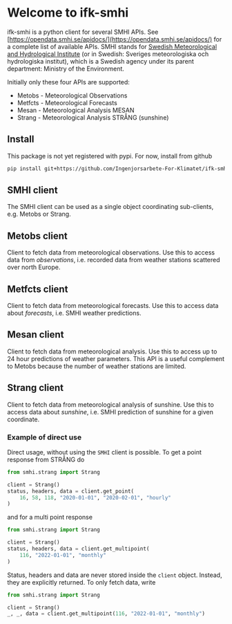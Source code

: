 # Welcome to ifk-smhi

ifk-smhi is a python client for several SMHI APIs.
See [https://opendata.smhi.se/apidocs/](https://opendata.smhi.se/apidocs/)
for a complete list of available APIs.
SMHI stands for [Swedish Meteorological and Hydrological Institute](https://www.smhi.se/)
(or in Swedish: Sveriges meteorologiska och hydrologiska institut),
which is a Swedish agency under its parent department: Ministry of the Environment.

Initially only these four APIs are supported:

- Metobs - Meteorological Observations
- Metfcts - Meteorological Forecasts
- Mesan - Meteorological Analysis MESAN
- Strang - Meteorological Analysis STRÅNG (sunshine)

## Install

This package is not yet registered with pypi. For now, install from github

```bash
pip install git+https://github.com/Ingenjorsarbete-For-Klimatet/ifk-smhi.git@main
```

## SMHI client

The SMHI client can be used as a single object coordinating sub-clients,
e.g. Metobs or Strang.

## Metobs client

Client to fetch data from meteorological observations.
Use this to access data from _observations_,
i.e. recorded data from weather stations scattered over north Europe.

## Metfcts client

Client to fetch data from meteorological forecasts.
Use this to access data about _forecasts_, i.e. SMHI weather predictions.

## Mesan client

Client to fetch data from meteorological analysis.
Use this to access up to 24 hour predictions of weather parameters.
This API is a useful complement to Metobs because the number of weather
stations are limited.

## Strang client

Client to fetch data from meteorological analysis of sunshine.
Use this to access data about _sunshine_,
i.e. SMHI prediction of sunshine for a given coordinate.

### Example of direct use

Direct usage, without using the `SMHI` client is possible. To get
a point response from STRÅNG do

```python
from smhi.strang import Strang

client = Strang()
status, headers, data = client.get_point(
    16, 58, 118, "2020-01-01", "2020-02-01", "hourly"
)
```

and for a multi point response

```python
from smhi.strang import Strang

client = Strang()
status, headers, data = client.get_multipoint(
    116, "2022-01-01", "monthly"
)
```

Status, headers and data are never stored inside the `client` object.
Instead, they are explicitly returned.
To only fetch data, write

```python
from smhi.strang import Strang

client = Strang()
_, _, data = client.get_multipoint(116, "2022-01-01", "monthly")
```
